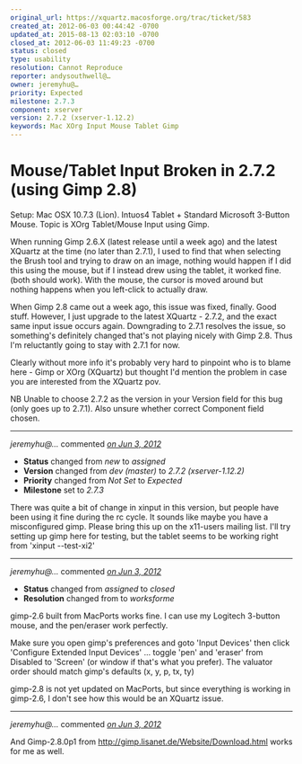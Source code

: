```yaml
---
original_url: https://xquartz.macosforge.org/trac/ticket/583
created_at: 2012-06-03 00:44:42 -0700
updated_at: 2015-08-13 02:03:10 -0700
closed_at: 2012-06-03 11:49:23 -0700
status: closed
type: usability
resolution: Cannot Reproduce
reporter: andysouthwell@…
owner: jeremyhu@…
priority: Expected
milestone: 2.7.3
component: xserver
version: 2.7.2 (xserver-1.12.2)
keywords: Mac XOrg Input Mouse Tablet Gimp
---
```


Mouse/Tablet Input Broken in 2.7.2 (using Gimp 2.8)
===================================================


Setup: Mac OSX 10.7.3 (Lion). Intuos4 Tablet + Standard Microsoft 3-Button Mouse. Topic is XOrg Tablet/Mouse Input using Gimp.

When running Gimp 2.6.X (latest release until a week ago) and the latest XQuartz at the time (no later than 2.7.1), I used to find that when selecting the Brush tool and trying to draw on an image, nothing would happen if I did this using the mouse, but if I instead drew using the tablet, it worked fine. (both should work). With the mouse, the cursor is moved around but nothing happens when you left-click to actually draw.

When Gimp 2.8 came out a week ago, this issue was fixed, finally. Good stuff. However, I just upgrade to the latest XQuartz - 2.7.2, and the exact same input issue occurs again. Downgrading to 2.7.1 resolves the issue, so something's definitely changed that's not playing nicely with Gimp 2.8. Thus I'm reluctantly going to stay with 2.7.1 for now.

Clearly without more info it's probably very hard to pinpoint who is to blame here - Gimp or XOrg (XQuartz) but thought I'd mention the problem in case you are interested from the XQuartz pov.

NB Unable to choose 2.7.2 as the version in your Version field for this bug (only goes up to 2.7.1). Also unsure whether correct Component field chosen.



---

*jeremyhu@…* commented *[on Jun 3, 2012](https://xquartz.macosforge.org/trac/ticket/583#comment:1 "June 3, 2012 at 11:37 AM PDT")*

-   **Status** changed from *new* to *assigned*
-   **Version** changed from *dev (master)* to *2.7.2 (xserver-1.12.2)*
-   **Priority** changed from *Not Set* to *Expected*
-   **Milestone** set to *2.7.3*

There was quite a bit of change in xinput in this version, but people have been using it fine during the rc cycle. It sounds like maybe you have a misconfigured gimp. Please bring this up on the x11-users mailing list. I'll try setting up gimp here for testing, but the tablet seems to be working right from 'xinput --test-xi2'



---

*jeremyhu@…* commented *[on Jun 3, 2012](https://xquartz.macosforge.org/trac/ticket/583#comment:2 "June 3, 2012 at 11:49 AM PDT")*

-   **Status** changed from *assigned* to *closed*
-   **Resolution** changed from to *worksforme*

gimp-2.6 built from MacPorts works fine. I can use my Logitech 3-button mouse, and the pen/eraser work perfectly.

Make sure you open gimp's preferences and goto 'Input Devices' then click 'Configure Extended Input Devices' ... toggle 'pen' and 'eraser' from Disabled to 'Screen' (or window if that's what you prefer). The valuator order should match gimp's defaults (x, y, p, tx, ty)

gimp-2.8 is not yet updated on MacPorts, but since everything is working in gimp-2.6, I don't see how this would be an XQuartz issue.



---

*jeremyhu@…* commented *[on Jun 3, 2012](https://xquartz.macosforge.org/trac/ticket/583#comment:3 "June 3, 2012 at 11:58 AM PDT")*

And Gimp-2.8.0p1 from <http://gimp.lisanet.de/Website/Download.html> works for me as well.




